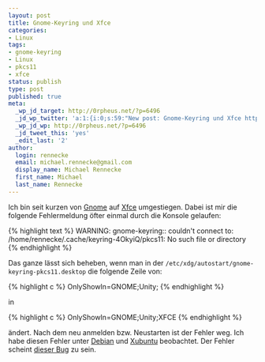 ```yaml
---
layout: post
title: Gnome-Keyring und Xfce
categories:
- Linux
tags:
- gnome-keyring
- Linux
- pkcs11
- xfce
status: publish
type: post
published: true
meta:
  _wp_jd_target: http://0rpheus.net/?p=6496
  _jd_wp_twitter: 'a:1:{i:0;s:59:"New post: Gnome-Keyring und Xfce http://0rpheus.net/?p=6496";}'
  _wp_jd_wp: http://0rpheus.net/?p=6496
  _jd_tweet_this: 'yes'
  _edit_last: '2'
author:
  login: rennecke
  email: michael.rennecke@gmail.com
  display_name: Michael Rennecke
  first_name: Michael
  last_name: Rennecke
---
```

Ich bin seit kurzen von [Gnome](http://www.gnome.org/) auf [Xfce](http://www.xfce.org/) umgestiegen.
Dabei ist mir die folgende Fehlermeldung öfter einmal durch die Konsole gelaufen:

{% highlight text %}
WARNING: gnome-keyring:: couldn't connect to: /home/rennecke/.cache/keyring-4OkyiQ/pkcs11: No such file or directory
{% endhighlight %}

Das ganze lässt sich beheben, wenn man in der `/etc/xdg/autostart/gnome-keyring-pkcs11.desktop` die folgende Zeile von:

{% highlight c %}
OnlyShowIn=GNOME;Unity;
{% endhighlight %}

in

{% highlight c %}
OnlyShowIn=GNOME;Unity;XFCE
{% endhighlight %}

ändert. Nach dem neu anmelden bzw. Neustarten ist der Fehler weg. Ich habe diesen Fehler unter [Debian](http://www.debian.org/) und [Xubuntu](http://xubuntu.org/) beobachtet.
Der Fehler scheint [dieser Bug](http://bugs.debian.org/cgi-bin/bugreport.cgi?bug=649408) zu sein.
